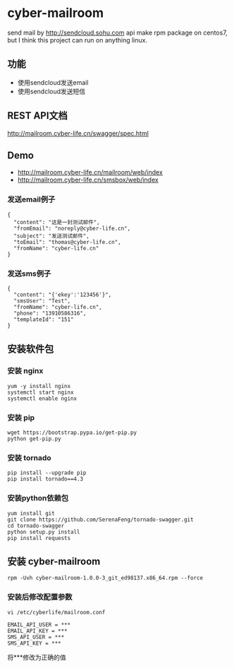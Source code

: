 # cyber-mailroom
send mail by http://sendcloud.sohu.com api
make rpm package on centos7, but I think this project can run on anything linux.

## 功能
* 使用sendcloud发送email
* 使用sendcloud发送短信


## REST API文档
http://mailroom.cyber-life.cn/swagger/spec.html


## Demo
* http://mailroom.cyber-life.cn/mailroom/web/index
* http://mailroom.cyber-life.cn/smsbox/web/index

### 发送email例子
```
{
  "content": "这是一封测试邮件",
  "fromEmail": "noreply@cyber-life.cn",
  "subject": "发送测试邮件",
  "toEmail": "thomas@cyber-life.cn",
  "fromName": "cyber-life.cn"
}
```
### 发送sms例子
```
{
  "content": "{'ekey':'123456'}",
  "smsUser": "Test",
  "fromName": "cyber-life.cn",
  "phone": "13910586316",
  "templateId": "151"
}
```

## 安装软件包
### 安装 nginx
```
yum -y install nginx
systemctl start nginx
systemctl enable nginx
```
### 安装 pip
```
wget https://bootstrap.pypa.io/get-pip.py
python get-pip.py
```
### 安装 tornado
```
pip install --upgrade pip
pip install tornado==4.3
```
### 安装python依赖包
```
yum install git
git clone https://github.com/SerenaFeng/tornado-swagger.git
cd tornado-swagger
python setup.py install
pip install requests
```

## 安装 cyber-mailroom
```
rpm -Uvh cyber-mailroom-1.0.0-3_git_ed98137.x86_64.rpm --force
```

### 安装后修改配置参数
```
vi /etc/cyberlife/mailroom.conf

EMAIL_API_USER = ***
EMAIL_API_KEY = ***
SMS_API_USER = ***
SMS_API_KEY = ***
```
将***修改为正确的值
